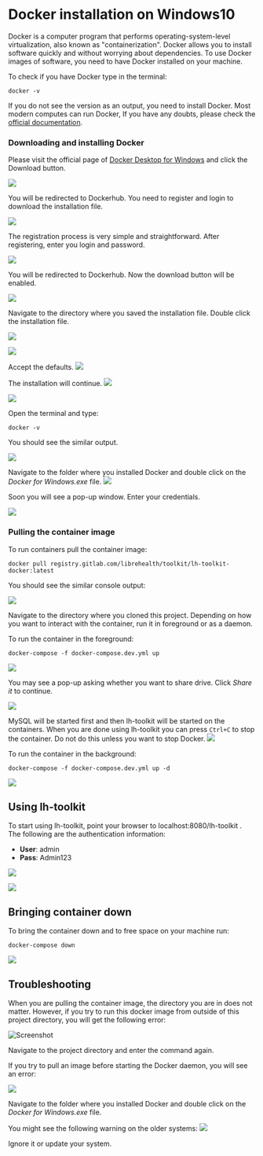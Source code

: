 # Docker installation on Windows10

Docker is a computer program that performs operating-system-level virtualization, also known as "containerization". Docker allows you to install software quickly and without worrying about dependencies.
To use Docker images of software, you need to have Docker installed on your machine.

To check if you have Docker type in the terminal:
```
docker -v
```
If you do not see the version as an output, you need to install Docker. Most modern computes can run Docker, If you have any doubts, please check the [official documentation](https://docs.docker.com/).

### Downloading and installing Docker

Please visit the official page of [Docker Desktop for Windows](https://docs.docker.com/docker-for-windows/install/) and click the Download button.

![](1.png)

You will be redirected to Dockerhub. You need to register and login to download the installation file.

![](2.png)

The registration process is very simple and straightforward. After registering, enter you login and password.

![](3.jpg)

You will be redirected to Dockerhub. Now the download button will be enabled.

![](4.png)

Navigate to the directory where you saved the installation file. Double click the installation file.

![](5.png)

![](6.jpg)

Accept the defaults.
![](7.jpg)

The installation will continue.
![](8.jpg)

![](9.jpg)

Open the terminal and type:
```
docker -v
```
You should see the similar output.

![](10.png)

Navigate to the folder where you installed Docker and double click on the *Docker for Windows.exe* file.
![](11.png)

Soon you will see a pop-up window. Enter your credentials.

![](13.jpg)

### Pulling the container image
To run containers pull the container image:
```
docker pull registry.gitlab.com/librehealth/toolkit/lh-toolkit-docker:latest
```
You should see the similar console output:

![](16.jpg)

Navigate to the directory where you cloned this project. Depending on how you want to interact with the container, run it in foreground or as a daemon.

To run the container in the foreground:
```
docker-compose -f docker-compose.dev.yml up
```

![](17.jpg)

You may see a pop-up asking whether you want to share drive. Click *Share it* to continue.

![](18.jpg)

MySQL will be started first and then lh-toolkit will be started on the containers.
When you are done using lh-toolkit you can press `Ctrl+C` to stop the container. Do not do this unless you want to stop Docker.
![](21.jpg)

To run the container in the background:
```
docker-compose -f docker-compose.dev.yml up -d
```

![](181.png)

## Using lh-toolkit
To start using lh-toolkit, point your browser to localhost:8080/lh-toolkit .
The following are the authentication information:

* **User**: admin
* **Pass**: Admin123

![](login_screen.png)

![](20.jpg)
## Bringing container down
To bring the container down and to free space on your machine run:
```
docker-compose down
```
![](22.jpg)

## Troubleshooting
When you are pulling the container image, the directory you are in does not matter.
However, if you try to run this docker image from outside of this project directory, you will get the following error:

![Screenshot](running_image_from_wrong_dir.png)

Navigate to the project directory and enter the command again.

If you try to pull an image before starting the Docker daemon, you will see an error:

![](14.png)

Navigate to the folder where you installed Docker and double click on the *Docker for Windows.exe* file.

You might see the following warning on the older systems:
![](12.jpg)

Ignore it or update your system.